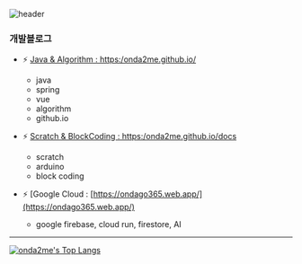 ![header](https://capsule-render.vercel.app/api?type=Waving&color=0:e6e6ff,100:00001a&height=180&section=header&text=💬%20Hello!!%20Developer%20Onda2Me&fontSize=40&fontAlignY=35)

### 개발블로그      

- ⚡ [Java & Algorithm : https:/onda2me.github.io/](https://onda2me.github.io/)  
  - java
  - spring
  - vue
  - algorithm
  - github.io

- ⚡ [Scratch & BlockCoding : https:/onda2me.github.io/docs](https://onda2me.github.io/docs/)  
  - scratch 
  - arduino
  - block coding

- ⚡ [Google Cloud : [https://ondago365.web.app/](https://ondago365.web.app/)
  - google firebase, cloud run, firestore, AI
    
<hr>

[![onda2me's Top Langs](https://github-readme-stats.vercel.app/api/top-langs/?username=onda2me&theme=buefy&layout=compact&exclude_repo=onda2me.github.io,docs)](https://github.com/anuraghazra/github-readme-stats)

<!--
### Repositories Languages

# github-readme-stats repository
  https://github.com/anuraghazra/github-readme-stats

[![onda2me's github stats](https://github-readme-stats.vercel.app/api?username=onda2me)](https://github.com/onda2me/github-readme-stats)

**onda2me/onda2me** is a ✨ _special_ ✨ repository because its `README.md` (this file) appears on your GitHub profile.

Here are some ideas to get you started:

- 🔭 I’m currently working on ...
- 🌱 I’m currently learning ...
- 👯 I’m looking to collaborate on ...
- 🤔 I’m looking for help with ...
- 💬 Ask me about ...
- 📫 How to reach me: ...
- 😄 Pronouns: ...
- ⚡ Fun fact: ...
-->
